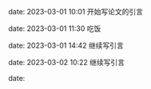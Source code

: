 
date: 2023-03-01 10:01
开始写论文的引言

date: 2023-03-01 11:30
吃饭

date: 2023-03-01 14:42
继续写引言

date: 2023-03-02 10:22
继续写引言

date:

